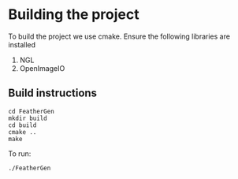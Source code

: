 # Building the project

To build the project we use cmake. Ensure the following libraries are installed

1. NGL
2. OpenImageIO


## Build instructions

```
cd FeatherGen
mkdir build
cd build
cmake ..
make
```
To run:
```
./FeatherGen
```